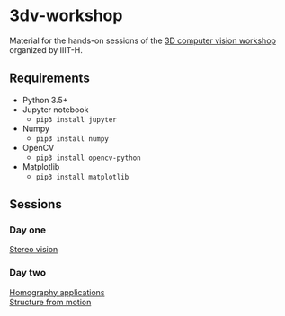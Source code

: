 # 3dv-workshop
Material for the hands-on sessions of the [3D computer vision workshop](http://cvit.iiit.ac.in/workshops/3dvision/) organized by IIIT-H.

## Requirements
- Python 3.5+
- Jupyter notebook
  - `pip3 install jupyter`
- Numpy
  - `pip3 install numpy`
- OpenCV
  - `pip3 install opencv-python`
- Matplotlib
  - `pip3 install matplotlib`

## Sessions

### Day one
[Stereo vision](sessions/stereo/) <br>

### Day two
[Homography applications](sessions/homography) <br>
[Structure from motion](sessions/sfm) <br>

